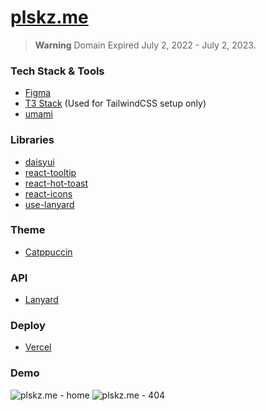 # [plskz.me](https://plskz-me.vercel.app/)

> **Warning**
> Domain Expired July 2, 2022 - July 2, 2023.

### Tech Stack & Tools

- [Figma](https://www.figma.com)
- [T3 Stack](https://github.com/t3-oss/create-t3-app) (Used for TailwindCSS setup only)
- [umami](https://umami.is/)

### Libraries

- [daisyui](https://daisyui.com/)
- [react-tooltip](https://github.com/ReactTooltip/react-tooltip)
- [react-hot-toast](https://github.com/timolins/react-hot-toast)
- [react-icons](https://github.com/react-icons/react-icons)
- [use-lanyard](https://github.com/alii/use-lanyard)

### Theme

- [Catppuccin](https://github.com/catppuccin/catppuccin)

### API

- [Lanyard](https://github.com/alii/use-lanyard)

### Deploy

- [Vercel](https://vercel.com)

### Demo

<img alt="plskz.me - home" src="https://i.imgur.com/dNiw55j.png">

<img alt="plskz.me - 404" src="https://i.imgur.com/DFTQXmy.png">
